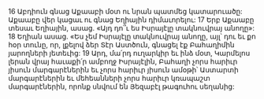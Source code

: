 16 Աբդիուն գնաց Աքաաբի մօտ ու նրան պատմեց կատարուածը: Աքաաբը վեր կացաւ ու գնաց Եղիային դիմաւորելու: 17 Երբ Աքաաբը տեսաւ Եղիային, ասաց. «Այդ դո՞ւ ես Իսրայէլը տակնուվրայ անողը»: 18 Եղիան ասաց. «Ես չեմ Իսրայէլը տակնուվրայ անողը, այլ՝ դու եւ քո հօր տունը, որ, լքելով ձեր Տէր Աստծուն, գնացել էք Բահաղիմին յարողների յետեւից: 19 Արդ, մա՛րդ ուղարկիր եւ ինձ մօտ, Կարմելոս լերան վրայ հաւաքի՛ր ամբողջ Իսրայէլին, Բահաղի չորս հարիւր յիսուն մարգարէներին եւ չորս հարիւր յիսուն ամօթի՝ Աստարտի մարգարէներին եւ մեհեանների չորս հարիւր կռապաշտ մարգարէներին, որոնք սնվում են Յեզաբէլ թագուհու սեղանից:
